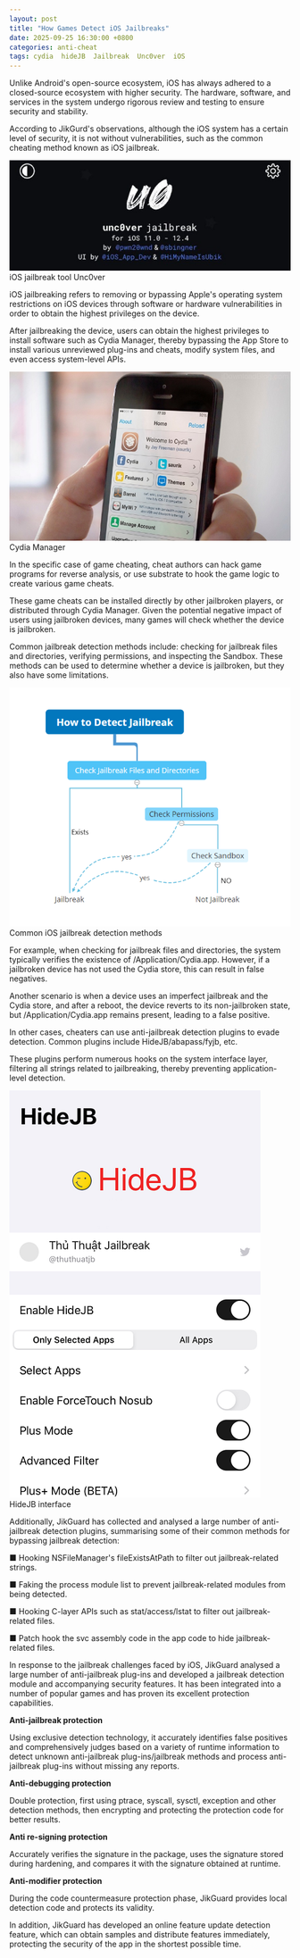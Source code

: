 ```yaml
---
layout: post
title: "How Games Detect iOS Jailbreaks"
date: 2025-09-25 16:30:00 +0800
categories: anti-cheat
tags: cydia  hideJB  Jailbreak  Unc0ver  iOS
---
```


Unlike Android's open-source ecosystem, iOS has always adhered to a closed-source ecosystem with higher security. The hardware, software, and services in the system undergo rigorous review and testing to ensure security and stability.
<!-- more -->

According to JikGurd's observations, although the iOS system has a certain level of security, it is not without vulnerabilities, such as the common cheating method known as iOS jailbreak.

![315_21](/assets/res/2025/09255.jpeg)  
iOS jailbreak tool Unc0ver

iOS jailbreaking refers to removing or bypassing Apple's operating system restrictions on iOS devices through software or hardware vulnerabilities in order to obtain the highest privileges on the device.

After jailbreaking the device, users can obtain the highest privileges to install software such as Cydia Manager, thereby bypassing the App Store to install various unreviewed plug-ins and cheats, modify system files, and even access system-level APIs.

![315_21](/assets/res/2025/09256.jpg)  
Cydia Manager

In the specific case of game cheating, cheat authors can hack game programs for reverse analysis, or use substrate to hook the game logic to create various game cheats.

These game cheats can be installed directly by other jailbroken players, or distributed through Cydia Manager. Given the potential negative impact of users using jailbroken devices, many games will check whether the device is jailbroken.

Common jailbreak detection methods include: checking for jailbreak files and directories, verifying permissions, and inspecting the Sandbox. These methods can be used to determine whether a device is jailbroken, but they also have some limitations.

![315_21](/assets/res/2025/09257.png)  
Common iOS jailbreak detection methods

For example, when checking for jailbreak files and directories, the system typically verifies the existence of /Application/Cydia.app. However, if a jailbroken device has not used the Cydia store, this can result in false negatives.

Another scenario is when a device uses an imperfect jailbreak and the Cydia store, and after a reboot, the device reverts to its non-jailbroken state, but /Application/Cydia.app remains present, leading to a false positive.

In other cases, cheaters can use anti-jailbreak detection plugins to evade detection. Common plugins include HideJB/abapass/fyjb, etc.

These plugins perform numerous hooks on the system interface layer, filtering all strings related to jailbreaking, thereby preventing application-level detection.

![315_21](/assets/res/2025/09258.png)  
HideJB interface

Additionally, JikGuard has collected and analysed a large number of anti-jailbreak detection plugins, summarising some of their common methods for bypassing jailbreak detection:  
 
■  Hooking NSFileManager's fileExistsAtPath to filter out jailbreak-related strings.  

■  Faking the process module list to prevent jailbreak-related modules from being detected.  

■  Hooking C-layer APIs such as stat/access/lstat to filter out jailbreak-related files.

■  Patch hook the svc assembly code in the app code to hide jailbreak-related files.

In response to the jailbreak challenges faced by iOS, JikGuard analysed a large number of anti-jailbreak plug-ins and developed a jailbreak detection module and accompanying security features. It has been integrated into a number of popular games and has proven its excellent protection capabilities.
 
**Anti-jailbreak protection**

Using exclusive detection technology, it accurately identifies false positives and comprehensively judges based on a variety of runtime information to detect unknown anti-jailbreak plug-ins/jailbreak methods and process anti-jailbreak plug-ins without missing any reports.
 
**Anti-debugging protection**

Double protection, first using ptrace, syscall, sysctl, exception and other detection methods, then encrypting and protecting the protection code for better results.
 
**Anti re-signing protection**

Accurately verifies the signature in the package, uses the signature stored during hardening, and compares it with the signature obtained at runtime.
 
**Anti-modifier protection**

During the code countermeasure protection phase, JikGuard provides local detection code and protects its validity.

In addition, JikGuard has developed an online feature update detection feature, which can obtain samples and distribute features immediately, protecting the security of the app in the shortest possible time.